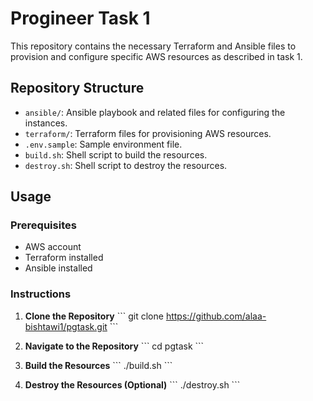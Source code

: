 # Progineer Task 1

This repository contains the necessary Terraform and Ansible files to provision and configure specific AWS resources as described in task 1.

## Repository Structure

- `ansible/`: Ansible playbook and related files for configuring the instances.
- `terraform/`: Terraform files for provisioning AWS resources.
- `.env.sample`: Sample environment file.
- `build.sh`: Shell script to build the resources.
- `destroy.sh`: Shell script to destroy the resources.


## Usage

### Prerequisites

- AWS account
- Terraform installed
- Ansible installed

### Instructions

1. **Clone the Repository**
   \`\`\`
   git clone https://github.com/alaa-bishtawi1/pgtask.git
   \`\`\`

2. **Navigate to the Repository**
   \`\`\`
   cd pgtask
   \`\`\`

3. **Build the Resources**
   \`\`\`
   ./build.sh
   \`\`\`

4. **Destroy the Resources (Optional)**
   \`\`\`
   ./destroy.sh
   \`\`\`


